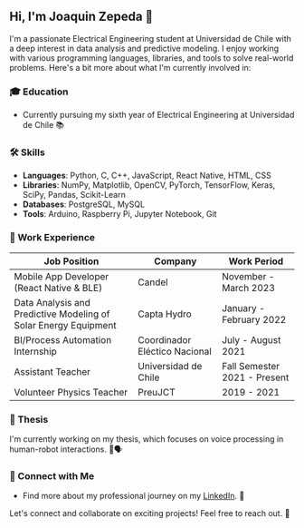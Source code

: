 ## Hi, I'm Joaquin Zepeda 👋

I'm a passionate Electrical Engineering student at Universidad de Chile with a deep interest in data analysis and predictive modeling. I enjoy working with various programming languages, libraries, and tools to solve real-world problems. Here's a bit more about what I'm currently involved in:

### 🎓 Education
- Currently pursuing my sixth year of Electrical Engineering at Universidad de Chile 📚

### 🛠️ Skills
- **Languages**: Python, C, C++, JavaScript, React Native, HTML, CSS
- **Libraries**: NumPy, Matplotlib, OpenCV, PyTorch, TensorFlow, Keras, SciPy, Pandas, Scikit-Learn
- **Databases**: PostgreSQL, MySQL
- **Tools**: Arduino, Raspberry Pi, Jupyter Notebook, Git

### 👔 Work Experience
| Job Position                                                 | Company                       | Work Period               |
| ------------------------------------------------------------ | ------------------------------ | ------------------------- |
| Mobile App Developer (React Native & BLE)                     | Candel                  | November - March 2023 |
| Data Analysis and Predictive Modeling of Solar Energy Equipment | Capta Hydro                    | January - February 2022   |
| BI/Process Automation Internship                               | Coordinador Eléctico Nacional  | July - August 2021       |
| Assistant Teacher                                             | Universidad de Chile           | Fall Semester 2021 - Present |
| Volunteer Physics Teacher                                     | PreuJCT                        | 2019 - 2021                |

### 📝 Thesis
I'm currently working on my thesis, which focuses on voice processing in human-robot interactions. 🤖🗣️

### 📌 Connect with Me
- Find more about my professional journey on my [LinkedIn](https://www.linkedin.com/in/joaquin-zepeda-valero/). 💼

Let's connect and collaborate on exciting projects! Feel free to reach out. 🚀

